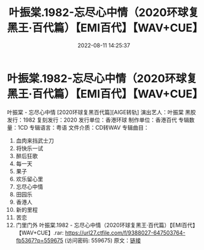 ﻿---
title: 叶振棠.1982-忘尽心中情（2020环球复黑王·百代篇）【EMI百代】【WAV+CUE】
date: 2022-08-11 14:25:37
categories: WAV车载音乐、镜像
tags: 华语中文
---
# 叶振棠.1982-忘尽心中情（2020环球复黑王·百代篇）【EMI百代】【WAV+CUE】

叶振棠 - 忘尽心中情 [2020环球复黑百代篇][AIGE转轨]
演出艺人：叶振棠
黑胶发行：1982
复刻发行：2020
发行单位：香港环球
制作单位：香港百代
专辑数量：1CD
专辑语言：粤语
文件介质：CD转WAV
专辑曲目：
01. 血肉来挡武士刀
02. 将快乐一试
03. 醉后狂歌
04. 每一天
05. 果子
06. 欢乐留心里
07. 忘尽心中情
08. 田园乐
09. 香港人
10. 新的里程
11. 苦恋
12. 门里门外
叶振棠.1982 -
忘尽心中情（2020环球复黑王·百代篇）【EMI百代】【WAV+CUE】.rar: https://url27.ctfile.com/f/9388027-647503764-fb5367?p=559675
(访问密码: 559675)
原文：[链接](https://blog.sina.com.cn/s/blog_1647c7e7601030ytg.html)